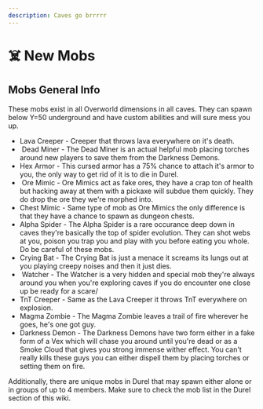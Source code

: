 ```yaml
---
description: Caves go brrrrr
---
```


# ☠️ New Mobs

## Mobs General Info

These mobs exist in all Overworld dimensions in all caves. They can spawn below Y=50 underground and have custom abilities and will sure mess you up.

* <img src="../.gitbook/assets/image (274).png" alt="" data-size="line">Lava Creeper - Creeper that throws lava everywhere on it's death.
* <img src="../.gitbook/assets/image (281).png" alt="" data-size="line"> Dead Miner - The Dead Miner is an actual helpful mob placing torches around new players to save them from the Darkness Demons.
* <img src="../.gitbook/assets/image (278).png" alt="" data-size="line">Hex Armor - This cursed armor has a 75% chance to attach it's armor to you, the only way to get rid of it is to die in Durel.
* <img src="../.gitbook/assets/image (279).png" alt="" data-size="line"> Ore Mimic - Ore Mimics act as fake ores, they have a crap ton of health but hacking away at them with a pickaxe will subdue them quickly. They do drop the ore they we're morphed into.
* <img src="../.gitbook/assets/image (280).png" alt="" data-size="line">Chest Mimic - Same type of mob as Ore Mimics the only difference is that they have a chance to spawn as dungeon chests.
* <img src="../.gitbook/assets/image (283).png" alt="" data-size="line">Alpha Spider - The Alpha Spider is a rare occurance deep down in caves they're basically the top of spider evolution. They can shot webs at you, poison you trap you and play with you before eating you whole. Do be careful of these mobs.
* <img src="../.gitbook/assets/image (282).png" alt="" data-size="line">Crying Bat - The Crying Bat is just a menace it screams its lungs out at you playing creepy noises and then it just dies.
* &#x20;<img src="../.gitbook/assets/image (272).png" alt="" data-size="line"> Watcher - The Watcher is a very hidden and special mob they're always around you when you're exploring caves if you do encounter one close up be ready for a scare/
* <img src="../.gitbook/assets/image (284).png" alt="" data-size="line">TnT Creeper - Same as the Lava Creeper it throws TnT everywhere on explosion.
* <img src="../.gitbook/assets/image (285).png" alt="" data-size="line">Magma Zombie - The Magma Zombie leaves a trail of fire wherever he goes, he's one got guy.
* <img src="../.gitbook/assets/image (287).png" alt="" data-size="line">Darkness Demon - The Darkness Demons have two form either in a fake form of a Vex which will chase you around until you're dead or as a Smoke Cloud that gives you strong immense wither effect. You can't really kills these guys you can either dispell them by placing torches or setting them on fire.



Additionally, there are unique mobs in Durel that may spawn either alone or in groups of up to 4 members. Make sure to check the mob list in the Durel section of this wiki.

